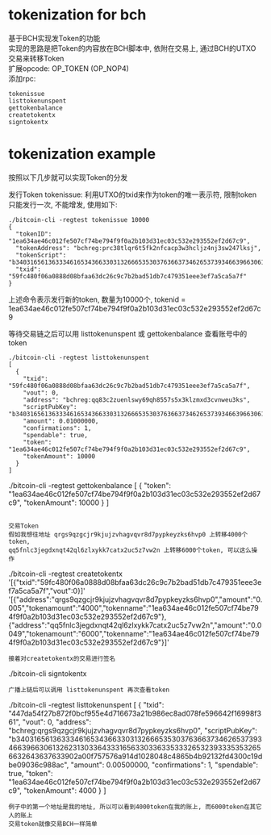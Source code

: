 # tokenization for bch
基于BCH实现发Token的功能  
实现的思路是把Token的内容放在BCH脚本中, 依附在交易上, 通过BCH的UTXO交易来转移Token  
扩展opcode: OP_TOKEN (OP_NOP4)  
添加rpc:
```
tokenissue  
listtokenunspent
gettokenbalance  
createtokentx  
signtokentx  
```

# tokenization example  
按照以下几步就可以实现Token的分发  

发行Token
tokenissue: 利用UTXO的txid来作为token的唯一表示符, 限制token只能发行一次, 不能增发, 使用如下:
```
./bitcoin-cli -regtest tokenissue 10000
{
  "tokenID": "1ea634ae46c012fe507cf74be794f9f0a2b103d31ec03c532e293552ef2d67c9",
  "tokenAddress": "bchreg:prc38tlqr6t5fk2nfcacp3w3hcljz4nj3sw247lksj",
  "tokenScript": "b34031656136333461653436633031326665353037636637346265373934663966306132623130336433316563303363353332653239333535326566326436376339021027757576a9140f1c285cccff07134505cf4a7a14346df16ccd8e88ac",
  "txid": "59fc480f06a0888d08bfaa63dc26c9c7b2bad51db7c479351eee3ef7a5ca5a7f"
}
```
上述命令表示发行新的token, 数量为10000个, tokenid = 1ea634ae46c012fe507cf74be794f9f0a2b103d31ec03c532e293552ef2d67c9

等待交易链之后可以用 listtokenunspent 或 gettokenbalance 查看账号中的token
```
./bitcoin-cli -regtest listtokenunspent
[
  {
    "txid": "59fc480f06a0888d08bfaa63dc26c9c7b2bad51db7c479351eee3ef7a5ca5a7f",
    "vout": 0,
    "address": "bchreg:qq83c2zuenlswy69qh8557s5x3klzmxd3cvnweu3ks",
    "scriptPubKey": "b34031656136333461653436633031326665353037636637346265373934663966306132623130336433316563303363353332653239333535326566326436376339021027757576a9140f1c285cccff07134505cf4a7a14346df16ccd8e88ac",
    "amount": 0.01000000,
    "confirmations": 1,
    "spendable": true,
    "token": "1ea634ae46c012fe507cf74be794f9f0a2b103d31ec03c532e293552ef2d67c9",
    "tokenAmount": 10000
  }
]
```
./bitcoin-cli -regtest gettokenbalance
[
  {
    "token": "1ea634ae46c012fe507cf74be794f9f0a2b103d31ec03c532e293552ef2d67c9",
    "tokenAmount": 10000
  }
]
```

交易Token
假如我想往地址 qrgs9qzgcjr9kjujzvhagvqvr8d7pypkeyzks6hvp0 上转移4000个token,  
qq5fnlc3jegdxnqt42ql6zlxykk7catx2uc5z7vw2n 上转移6000个token, 可以这么操作
```
./bitcoin-cli -regtest createtokentx '[{"txid":"59fc480f06a0888d08bfaa63dc26c9c7b2bad51db7c479351eee3ef7a5ca5a7f","vout":0}]' 
'[{"address":"qrgs9qzgcjr9kjujzvhagvqvr8d7pypkeyzks6hvp0","amount":"0.005","tokenamount":"4000","tokenname":"1ea634ae46c012fe507cf74be794f9f0a2b103d31ec03c532e293552ef2d67c9"}, 
{"address":"qq5fnlc3jegdxnqt42ql6zlxykk7catx2uc5z7vw2n","amount":"0.0049","tokenamount":"6000","tokenname":"1ea634ae46c012fe507cf74be794f9f0a2b103d31ec03c532e293552ef2d67c9"}]'
```   
接着对createtokentx的交易进行签名  
```
./bitcoin-cli signtokentx <hex>
```  
广播上链后可以调用 listtokenunspent 再次查看token  
```
./bitcoin-cli -regtest listtokenunspent
[
  {
    "txid": "447da54f27b872f0bcf955e4d716673a21b986ec8ad078fe596642f16998f361",
    "vout": 0,
    "address": "bchreg:qrgs9qzgcjr9kjujzvhagvqvr8d7pypkeyzks6hvp0",
    "scriptPubKey": "b3403165613633346165343663303132666535303763663734626537393466396630613262313033643331656330336335333265323933353532656632643637633902a00f757576a914d1028048c4865b4b92132fd4300c19dbe09036c988ac",
    "amount": 0.00500000,
    "confirmations": 1,
    "spendable": true,
    "token": "1ea634ae46c012fe507cf74be794f9f0a2b103d31ec03c532e293552ef2d67c9",
    "tokenAmount": 4000
  }
]
```
例子中的第一个地址是我的地址, 所以可以看到4000token在我的账上, 而6000token在其它人的账上  
交易token就像交易BCH一样简单 
